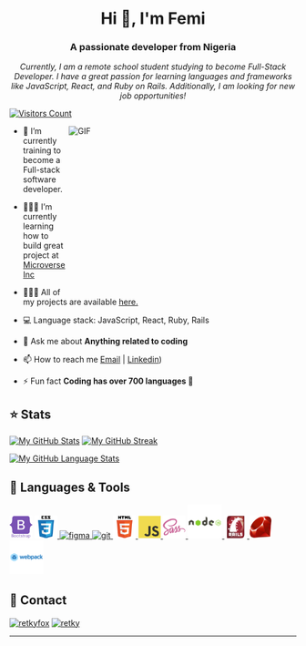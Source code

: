 <h1 align="center">Hi 👋, I'm Femi</h1>
<h3 align="center">A passionate developer from Nigeria</h3>

<p align="center"><i>Currently, I am a remote school student studying to become Full-Stack Developer. I have a great passion for learning languages and frameworks like JavaScript, React, and Ruby on Rails. Additionally, I am looking for new job opportunities!</i></p>

[![Visitors Count](https://komarev.com/ghpvc/?username=danielfemi&label=Profile%20views&color=f58200&style=flat)]()


<!-- <p align="center"> <a href="https://github.com/ryo-ma/github-profile-trophy"><img src="https://github-profile-trophy.vercel.app/?username=danielfemi&row=1&margin-w=15&margin-h=15" alt="Ol-create" /></a> </p> -->

<!-- - 🔭 I’m currently working on [this project](https://github.com/Ol-create/The-Conference) -->

<img align="right" alt="GIF" src="https://user-images.githubusercontent.com/69011963/137184767-79a13ec7-1bb3-4341-a6da-3a149c9c159a.gif" width="400" height="300" />
<!-- <img align="right" alt="GIF" src="https://user-images.githubusercontent.com/69011963/137183718-e051fc76-86f5-450e-a78b-5c4042ffe59e.jpg" width="350" height="350" /> -->
<!-- ![github profile pic](https://user-images.githubusercontent.com/69011963/137184767-79a13ec7-1bb3-4341-a6da-3a149c9c159a.gif) -->


- 🔭 I’m currently training to become a Full-stack software developer.

- 👨🏻‍🎓 I’m currently learning how to build great project at [Microverse Inc](https://www.microverse.org/)

- 🧑🏻‍💻 All of my projects are available [here.](https://github.com/danielfemi)

- 💻 Language stack: JavaScript, React, Ruby, Rails

<!-- 🌱  I'm smoothing my React and Redux skills -->

- 💬 Ask me about **Anything related to coding**

- 📫 How to reach me [Email](somuyiwadaniel@yahoo.com) | [Linkedin](https://www.linkedin.com/in/daniel-somuyiwa-4b299573/))

- ⚡ Fun fact **Coding has over 700 languages 🤔**

## ⭐ Stats 
[![My GitHub Stats](https://github-readme-stats.vercel.app/api/?username=danielfemi&count_private=true&theme=slateorange&show_icons=true)]()
[![My GitHub Streak](http://github-readme-streak-stats.herokuapp.com?user=danielfemi&count_private=true&theme=slateorange)]()

[![My GitHub Language Stats](https://github-readme-stats.vercel.app/api/top-langs/?username=danielfemi&langs_count=8&count_private=true&layout=compact&theme=slateorange)]()

## 🧰 Languages & Tools 
<p align="left"> <img src="https://raw.githubusercontent.com/devicons/devicon/master/icons/bootstrap/bootstrap-plain-wordmark.svg" alt="bootstrap" width="40" height="40"/> </a> <a href="https://www.w3schools.com/css/" target="_blank" rel="noreferrer"> <img src="https://raw.githubusercontent.com/devicons/devicon/master/icons/css3/css3-original-wordmark.svg" alt="css3" width="40" height="40"/> </a> <a href="https://www.figma.com/" target="_blank" rel="noreferrer"> <img src="https://www.vectorlogo.zone/logos/figma/figma-icon.svg" alt="figma" width="40" height="40"/> </a> <a href="https://git-scm.com/" target="_blank" rel="noreferrer"> <img src="https://www.vectorlogo.zone/logos/git-scm/git-scm-icon.svg" alt="git" width="40" height="40"/> </a> <a href="https://www.w3.org/html/" target="_blank" rel="noreferrer"> <img src="https://raw.githubusercontent.com/devicons/devicon/master/icons/html5/html5-original-wordmark.svg" alt="html5" width="40" height="40"/> </a>  <a href="https://developer.mozilla.org/en-US/docs/Web/JavaScript" target="_blank" rel="noreferrer"> <img src="https://raw.githubusercontent.com/devicons/devicon/master/icons/javascript/javascript-original.svg" alt="javascript" width="40" height="40"/> </a> <a href="https://sass-lang.com" target="_blank" rel="noreferrer"> <img src="https://raw.githubusercontent.com/devicons/devicon/master/icons/sass/sass-original.svg" alt="sass" width="40" height="40"/> </a>
<a href="https://nodejs.org" target="_blank"> <img src="https://raw.githubusercontent.com/devicons/devicon/master/icons/nodejs/nodejs-original-wordmark.svg" alt="nodejs" width="60" height="60" /> </a> <a href="https://rubyonrails.org" target="_blank"> <img src="https://raw.githubusercontent.com/devicons/devicon/master/icons/rails/rails-original-wordmark.svg" alt="rails" width="40" height="40"/> </a> <a href="https://www.ruby-lang.org/en/" target="_blank"> <img src="https://raw.githubusercontent.com/devicons/devicon/master/icons/ruby/ruby-original.svg" alt="ruby" width="40" height="40"/> </a>
<a href="https://webpack.js.org" target="_blank" rel="noreferrer"> <img src="https://raw.githubusercontent.com/devicons/devicon/d00d0969292a6569d45b06d3f350f463a0107b0d/icons/webpack/webpack-original-wordmark.svg" alt="webpack" width="60" height="60"/> </a> </p>

## 🔗 Contact
<p align="left">
<a href="https://twitter.com/OluyemiPaul2" target="blank"><img align="center" src="https://raw.githubusercontent.com/rahuldkjain/github-profile-readme-generator/master/src/images/icons/Social/twitter.svg" alt="retkyfox" height="30" width="40" /></a>
<a href="https://www.linkedin.com/in/paul-oluyemi-193966ab/" target="blank"><img align="center" src="https://raw.githubusercontent.com/rahuldkjain/github-profile-readme-generator/master/src/images/icons/Social/linked-in-alt.svg" alt="retky" height="30" width="40" /></a>
</p>

---
